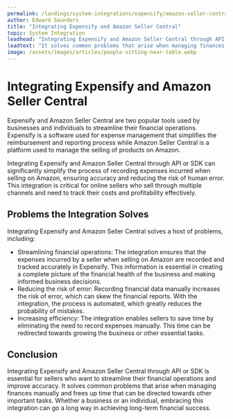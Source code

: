 ```yaml
---
permalink: /landings/system-integrations/expensify/amazon-seller-central
author: Edward Saunders
title: "Integrating Expensify and Amazon Seller Central"
topic: System Integration
leadhead: "Integrating Expensify and Amazon Seller Central through API or SDK is essential for sellers who want to streamline their financial operations and improve accuracy"
leadtext: "It solves common problems that arise when managing finances manually and frees up time that can be directed towards other important tasks. Whether a business or an individual, embracing this integration can go a long way in achieving long-term financial success."
image: /assets/images/articles/people-sitting-near-table.webp
---
```

<div class="arttext">	<h1>Integrating Expensify and Amazon Seller Central</h1>
	<p>Expensify and Amazon Seller Central are two popular tools used by businesses and individuals to streamline their financial operations. Expensify is a software used for expense management that simplifies the reimbursement and reporting process while Amazon Seller Central is a platform used to manage the selling of products on Amazon.</p>
	<p>Integrating Expensify and Amazon Seller Central through API or SDK can significantly simplify the process of recording expenses incurred when selling on Amazon, ensuring accuracy and reducing the risk of human error. This integration is critical for online sellers who sell through multiple channels and need to track their costs and profitability effectively.</p>
	<h2>Problems the Integration Solves</h2>
	<p>Integrating Expensify and Amazon Seller Central solves a host of problems, including:</p>
	<ul>
		<li>Streamlining financial operations: The integration ensures that the expenses incurred by a seller when selling on Amazon are recorded and tracked accurately in Expensify. This information is essential in creating a complete picture of the financial health of the business and making informed business decisions.</li>
		<li>Reducing the risk of error: Recording financial data manually increases the risk of error, which can skew the financial reports. With the integration, the process is automated, which greatly reduces the probability of mistakes.</li>
		<li>Increasing efficiency: The integration enables sellers to save time by eliminating the need to record expenses manually. This time can be redirected towards growing the business or other essential tasks.</li>
	</ul>
	<h2>Conclusion</h2>
	<p>Integrating Expensify and Amazon Seller Central through API or SDK is essential for sellers who want to streamline their financial operations and improve accuracy. It solves common problems that arise when managing finances manually and frees up time that can be directed towards other important tasks. Whether a business or an individual, embracing this integration can go a long way in achieving long-term financial success.</p>
</div>